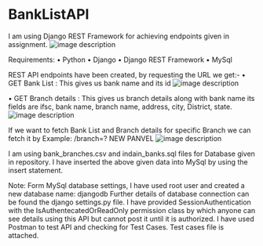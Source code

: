 # BankListAPI

I am using Django REST Framework for achieving endpoints given in assignment.
![image description](https://github.com/Kkanu17/BankListAPI/ImageFolder/RootAPI.png)

Requirements:
•	Python
•	Django
•	Django REST Framework
•	MySql

REST API endpoints have been created, by requesting the URL we get:-
•	GET Bank List : This gives us bank name and its id
![image description](https://github.com/Kkanu17/BankListAPI/ImageFolder/BankListAPI.png)


•	GET Branch details : This gives us branch details along with bank name its fields are ifsc, bank name, branch name,  address, city, District, state.
![image description](https://github.com/Kkanu17/BankListAPI/ImageFolder/BranchListAPI.png)

If we want to fetch Bank List and Branch details for specific Branch we can fetch it by 
Example:  /branch=? NEW PANVEL
![image description](https://github.com/Kkanu17/BankListAPI/ImageFolder/PostmanBranchListGetRequestFilter.png)



I am using bank_branches.csv and indain_banks.sql files for Database given in repository. I have inserted the above given data into MySql by using the insert statement.

Note: Form MySql database settings, I have used root user and created a new database name: djangodb
Further details of database connection can be found the django settings.py file.
I have provided SessionAuthentication with the IsAuthentecatedOrReadOnly permission class by which anyone can see details using this API but cannot post it until it is authorized. 
I have used Postman to test API and checking for Test Cases. Test cases file is attached.

